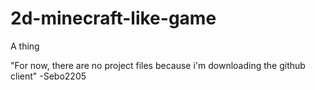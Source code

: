 # 2d-minecraft-like-game
A thing

"For now, there are no project files because i'm downloading the github client"
 -Sebo2205
